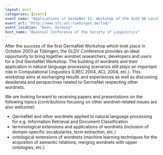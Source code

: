 ```yaml
---
layout: post
categories: [event]
event_name: "Applications of GermaNet II: Workshop of the GLDV AK Lexikographie"
event_url: "http://www.sfs.uni-tuebingen.de/lsd/"
event_location: "Bonn, Germany"
host_name: "Biennial Conference of the Society of Linguistics"
---
```

After the success of the first GermaNet Workshop which took place in October 2003 at Tübingen, the GLDV Conference provides an ideal opportunity to bring together wordnet researchers, developers and users for a 2nd GermaNet Workshop. The building of wordnets and their application in natural language processing scenarios still plays an important role in Computational Linguistics (LREC 2004, ACL 2004, etc.). This workshop aims at exchanging results and experiences as well as discussing desiderata and perspectives related to GermaNet respecting other wordnets.

We are looking forward to receiving papers and presentations on the following topics (contributions focusing on other wordnet-related issues are also welcome):

* GermaNet and other wordnets applied to natural language processing for e.g. Information Retrieval and Document Classification
* terminological extensions and applications of wordnets (inclusion of domain-specific vocabularies, term extraction, etc.)
* ontological extensions of wordnets (machine learning techniques for the acquisiton of semantic relations,
merging wordnets with upper ontologies, etc.)